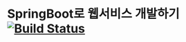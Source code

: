 # SpringBoot로 웹서비스 개발하기 [![Build Status](https://app.travis-ci.com/honginSon/spring-webservice.svg?token=69iKCs63DJGJZBmRCzei&branch=master)](https://app.travis-ci.com/honginSon/spring-webservice)